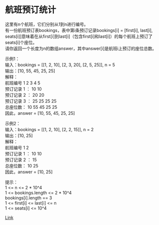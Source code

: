 <h1>航班预订统计</h1>

这里有n个航班，它们分别从1到n进行编号。</br>
有一份航班预订表bookings，表中第i条预订记录bookings[i] = [first[i], last[i], seats[i]]意味着在从first[i]到last[i]（包含first[i]和last[i]）的每个航班上预订了seats[i]个座位。</br>
请你返回一个长度为n的数组answer，其中answer[i]是航班i上预订的座位总数。</br>

示例1：</br>
输入：bookings = [[1, 2, 10], [2, 3, 20], [2, 5, 25]], n = 5</br>
输出：[10, 55, 45, 25, 25]</br>
解释：</br>
航班编号        1   2   3   4   5</br>
预订记录 1 ：   10  10</br>
预订记录 2 ：       20  20</br>
预订记录 3 ：       25  25  25  25</br>
总座位数：      10  55  45  25  25</br>
因此，answer = [10, 55, 45, 25, 25]</br>

示例2：</br>
输入：bookings = [[1, 2, 10], [2, 2, 15]], n = 2</br>
输出：[10, 25]</br>
解释：</br>
航班编号        1   2</br>
预订记录 1 ：   10  10</br>
预订记录 2 ：       15</br>
总座位数：      10  25</br>
因此，answer = [10, 25]</br>

提示：</br>
1 <= n <= 2 * 10^4</br>
1 <= bookings.length <= 2 * 10^4</br>
bookings[i].length == 3</br>
1 <= first[i] <= last[i] <= n</br>
1 <= seats[i] <= 10^4</br>

[Link](https://leetcode-cn.com/problems/corporate-flight-bookings/)
